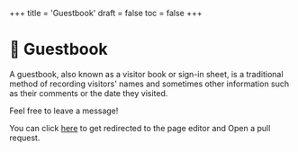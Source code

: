 +++
title = 'Guestbook'
draft = false
toc = false
+++

# 📖 Guestbook

A guestbook, also known as a visitor book or sign-in sheet, is a traditional method of recording visitors'
names and sometimes other information such as their comments or the date they visited.

Feel free to leave a message!

You can click [here](https://github.com/thatmlopsguy/thatmlopsguy.github.io/edit/main/content/guestbook.md) to get
redirected to the page editor and Open a pull request.
